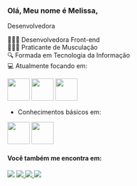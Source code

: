 ### Olá, Meu nome é Melissa,
Desenvolvedora 

💁🏽‍♂ Desenvolvedora Front-end<br>
🏋🏻‍♂ Praticante de Musculação<br>
🔍 Formada em Tecnologia da Informação<br>
💻 Atualmente focando em:<br>

<div display = 'inline'>
<img width = '50' height = '50'src="https://cdn.jsdelivr.net/gh/devicons/devicon/icons/html5/html5-original.svg" />
<img width = '50' height = '50' src="https://cdn.jsdelivr.net/gh/devicons/devicon/icons/css3/css3-original.svg" />
<img width = '50' height = '50' src="https://cdn.jsdelivr.net/gh/devicons/devicon/icons/javascript/javascript-original.svg" />

</div>
                            
- Conhecimentos básicos em:

<div display = 'inline'>
<img width = '50' height = '50' src="https://cdn.jsdelivr.net/gh/devicons/devicon/icons/python/python-original.svg" /> 
<img width = '50' height = '50' src="https://cdn.jsdelivr.net/gh/devicons/devicon/icons/mysql/mysql-original-wordmark.svg" />
</div>

#### Você também me encontra em:
<div display = 'inline'>
 <a href = https://www.facebook.com/melissapossani>
  <img src="https://img.shields.io/badge/Facebook-1877F2?style=for-the-badge&logo=facebook&logoColor=white"/></a> 
<a href = https://www.instagram.com/melissapossani/>
  <img src="https://img.shields.io/badge/Instagram-E4405F?style=for-the-badge&logo=instagram&logoColor=white"/> </a> 
<a href = https://www.linkedin.com/in/melissa-fernanda-possani-972bab251/>
  <img src="https://img.shields.io/badge/LinkedIn-0077B5?style=for-the-badge&logo=linkedin&logoColor=white"/> </a> 
<a href = https://wa.me/5514996961926>
  <img src="https://img.shields.io/badge/WhatsApp-25D366?style=for-the-badge&logo=whatsapp&logoColor=white"/> </a> 
